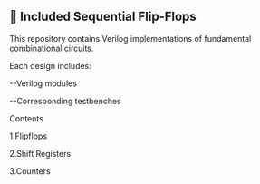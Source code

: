 ## 🧩 Included Sequential Flip-Flops

This repository contains Verilog implementations of fundamental combinational circuits.

Each design includes:

--Verilog modules

--Corresponding testbenches

Contents

1.Flipflops

2.Shift Registers

3.Counters

